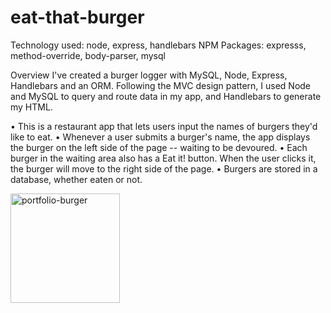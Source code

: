 # eat-that-burger

Technology used: node, express, handlebars
NPM Packages: expresss, method-override, body-parser, mysql

Overview
I've created a burger logger with MySQL, Node, Express, Handlebars and an ORM. Following the MVC design pattern, I used Node and MySQL to query and route data in my app, and Handlebars to generate my HTML.

• This is a restaurant app that lets users input the names of burgers they'd like to eat.
• Whenever a user submits a burger's name, the app displays the burger on the left side of the page -- waiting to be devoured.
• Each burger in the waiting area also has a Eat it! button. When the user clicks it, the burger will move to the right side of the page.
• Burgers are stored in a database, whether eaten or not.

<img width="175" alt="portfolio-burger" src="https://user-images.githubusercontent.com/29293369/36496630-dcae8f88-1706-11e8-899a-ce7356089b39.png">